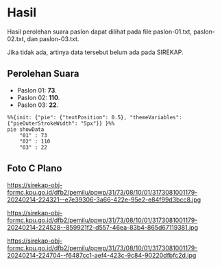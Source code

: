 # Hasil

Hasil perolehan suara paslon dapat dilihat pada file paslon-01.txt, paslon-02.txt, dan paslon-03.txt.

Jika tidak ada, artinya data tersebut belum ada pada SIREKAP.

## Perolehan Suara

 * Paslon 01: **73**.
 * Paslon 02: **110**.
 * Paslon 03: **22**.

```mermaid
%%{init: {"pie": {"textPosition": 0.5}, "themeVariables": {"pieOuterStrokeWidth": "5px"}} }%%
pie showData
    "01" : 73
    "02" : 110
    "03" : 22
```
## Foto C Plano

https://sirekap-obj-formc.kpu.go.id/dfb2/pemilu/ppwp/31/73/08/10/01/3173081001179-20240214-224321--e7e39306-3a66-422e-95e2-e84f99d3bcc8.jpg

https://sirekap-obj-formc.kpu.go.id/dfb2/pemilu/ppwp/31/73/08/10/01/3173081001179-20240214-224528--859921f2-d557-46ea-83b4-865d67119381.jpg

https://sirekap-obj-formc.kpu.go.id/dfb2/pemilu/ppwp/31/73/08/10/01/3173081001179-20240214-224704--f6487cc1-aef4-423c-9c84-90220dfbfc2d.jpg
